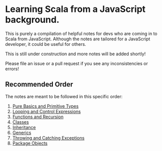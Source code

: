 # Learning Scala from a JavaScript background. 

This is purely a compilation of helpful notes for devs who are coming in to Scala from JavaScript. Although the notes are tailored for a JavaScript developer, it could be useful for others.

This is still under construction and more notes will be added shortly!

Please file an issue or a pull request if you see any inconsistencies or errors!


## Recommended Order

The notes are meant to be followed in this specific order:

1. [Pure Basics and Primitive Types](pure-basics-and-primitives.md)
2. [Looping and Control Expressions](looping-and-control-expressions.md)
3. [Functions and Recursion](functions.md)
4. [Classes](classes.md)
5. [Inheritance](inheritance.md)
6. [Generics](generics.md)
7. [Throwing and Catching Exceptions](exceptions.md)
8. [Package Objects](package_objects.md)
